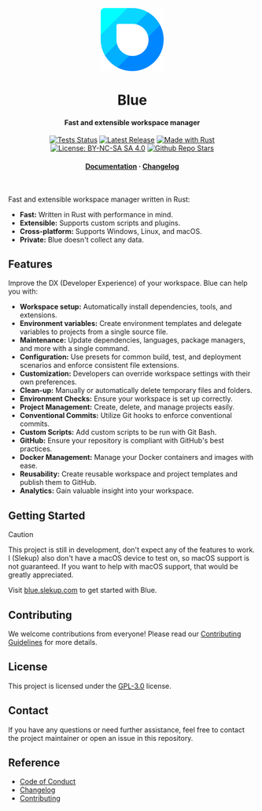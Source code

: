 <div align="center">
  <img alt="Logo" height="128" width="128" src=".github/blue.png"/>
</div>

<h1 align="center">Blue</h1>

<h4 align="center">
  Fast and extensible workspace manager
</h3>

<div align="center">
  <a href="https://github.com/slekup/blue/actions"><img src="https://github.com/slekup/blue/actions/workflows/tests.yaml/badge.svg?branch=main" alt="Tests Status" /></a>
  <a href="https://github.com/slekup/blue/releases"><img src="https://img.shields.io/github/v/tag/slekup/blue?label=Release" alt="Latest Release" /></a>
  <a href="https://www.rust-lang.org/"><img src="https://img.shields.io/badge/Made%20with-Rust-1f425f.svg" alt="Made with Rust"></a>
  <a href="hhttps://github.com/slekup/blue/blob/main/LICENSE"><img src="https://img.shields.io/badge/License-GPL--3.0-9954ED.svg" alt="License: BY-NC-SA SA 4.0" /></a>
  <a href="https://github.com/slekup/blue/"><img src="https://img.shields.io/github/stars/slekup/blue?color=D500D5" alt="Github Repo Stars" /></a>
  <h4>
    <a href="https://blue.slekup.com">Documentation</a> · <a href="https://github.com/slekup/blue/blob/main/CHANGELOG.md">Changelog</a>
  </h4>
</div>

<br/>

Fast and extensible workspace manager written in Rust:

- **Fast:** Written in Rust with performance in mind.
- **Extensible:** Supports custom scripts and plugins.
- **Cross-platform:** Supports Windows, Linux, and macOS.
- **Private:** Blue doesn't collect any data.

## Features

Improve the DX (Developer Experience) of your workspace. Blue can help you with:

- **Workspace setup:** Automatically install dependencies, tools, and extensions.
- **Environment variables:** Create environment templates and delegate variables to projects from a single source file.
- **Maintenance:** Update dependencies, languages, package managers, and more with a single command.
- **Configuration:** Use presets for common build, test, and deployment scenarios and enforce consistent file extensions.
- **Customization:** Developers can override workspace settings with their own preferences.
- **Clean-up:** Manually or automatically delete temporary files and folders.
- **Environment Checks:** Ensure your workspace is set up correctly.
- **Project Management:** Create, delete, and manage projects easily.
- **Conventional Commits:** Utilize Git hooks to enforce conventional commits.
- **Custom Scripts:** Add custom scripts to be run with Git Bash.
- **GitHub:** Ensure your repository is compliant with GitHub's best practices.
- **Docker Management:** Manage your Docker containers and images with ease.
- **Reusability:** Create reusable workspace and project templates and publish them to GitHub.
- **Analytics:** Gain valuable insight into your workspace.

## Getting Started

> [!CAUTION]
> This project is still in development, don't expect any of the features to work. I (Slekup) also don't have a macOS device to test on, so macOS support is not guaranteed. If you want to help with macOS support, that would be greatly appreciated.

Visit [blue.slekup.com](https://blue.slekup.com) to get started with Blue.

## Contributing

We welcome contributions from everyone! Please read our [Contributing Guidelines](./CONTRIBUTING.md) for more details.

## License

This project is licensed under the [GPL-3.0](./LICENSE) license.

## Contact

If you have any questions or need further assistance, feel free to contact the project maintainer or open an issue in this repository.

## Reference

- [Code of Conduct](./CODE_OF_CONDUCT.md)
- [Changelog](./CHANGELOG.md)
- [Contributing](./CONTRIBUTING.md)
